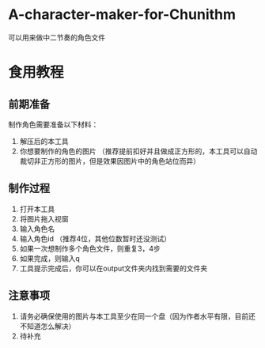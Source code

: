 # A-character-maker-for-Chunithm
可以用来做中二节奏的角色文件

# 食用教程
## 前期准备
制作角色需要准备以下材料：

1. 解压后的本工具
2. 你想要制作的角色的图片 （推荐提前扣好并且做成正方形的，本工具可以自动裁切非正方形的图片，但是效果因图片中的角色站位而异）

## 制作过程
1. 打开本工具
2. 将图片拖入视窗
3. 输入角色名
4. 输入角色id （推荐4位，其他位数暂时还没测试）
5. 如果一次想制作多个角色文件，则重复3，4步
6. 如果完成，则输入q
7. 工具提示完成后，你可以在output文件夹内找到需要的文件夹

## 注意事项
1. 请务必确保使用的图片与本工具至少在同一个盘（因为作者水平有限，目前还不知道怎么解决）
2. 待补充


